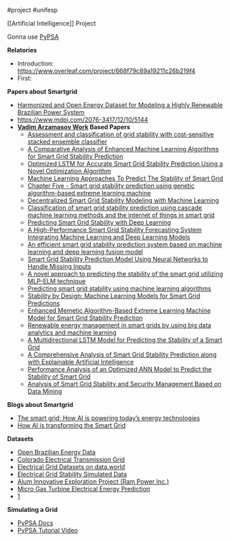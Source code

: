 #project #unifesp 

[[Artificial Intelligence]] Project

Gonna use [PyPSA]()

**Relatories**
- Introduction: https://www.overleaf.com/project/668f79c89a19211c26b219f4
- First: 

**Papers about Smartgrid**
- [Harmonized and Open Energy Dataset for Modeling a Highly Renewable Brazilian Power System](https://www.nature.com/articles/s41597-023-01992-9)
- https://www.mdpi.com/2076-3417/12/10/5144
- **[Vadim Arzamasov Work](https://ieeexplore.ieee.org/document/8587498/references#references) Based Papers**
	- [Assessment and classification of grid stability with cost-sensitive stacked ensemble classifier](https://www.tandfonline.com/doi/full/10.1080/00051144.2023.2218164)
	- [A Comparative Analysis of Enhanced Machine Learning Algorithms for Smart Grid Stability Prediction](https://www.researchgate.net/publication/355650576_A_Comparative_Analysis_of_Enhanced_Machine_Learning_Algorithms_for_Smart_Grid_Stability_Prediction)
	- [Optimized LSTM for Accurate Smart Grid Stability Prediction Using a Novel Optimization Algorithm](https://www.frontiersin.org/journals/energy-research/articles/10.3389/fenrg.2024.1399464/full)
	- [Machine Learning Approaches To Predict The Stability of Smart Grid](https://www.researchgate.net/publication/377457479_Machine_Learning_Approaches_To_Predict_The_Stability_of_Smart_Grid)
	- [Chapter Five - Smart grid stability prediction using genetic algorithm-based extreme learning machine](https://www.sciencedirect.com/science/article/pii/B9780323855365000114)
	- [Decentralized Smart Grid Stability Modeling with Machine Learning](https://www.mdpi.com/1996-1073/16/22/7562)
	- [Classification of smart grid stability prediction using cascade machine learning methods and the internet of things in smart grid](https://link.springer.com/article/10.1007/s00521-023-08605-x)
	- [Predicting Smart Grid Stability with Deep Learning](https://www.kaggle.com/code/pcbreviglieri/predicting-smart-grid-stability-with-deep-learning)
	- [A High-Performance Smart Grid Stability Forecasting System Integrating Machine Learning and Deep Learning Models](https://harbinengineeringjournal.com/index.php/journal/article/view/3088/1919)
	- [An efficient smart grid stability prediction system based on machine learning and deep learning fusion model](https://www.researchgate.net/publication/377885137_An_efficient_smart_grid_stability_prediction_system_based_on_machine_learning_and_deep_learning_fusion_model)
	- [Smart Grid Stability Prediction Model Using Neural Networks to Handle Missing Inputs](https://www.mdpi.com/1424-8220/22/12/4342)
	- [A novel approach to predicting the stability of the smart grid utilizing MLP-ELM technique](https://www.sciencedirect.com/science/article/pii/S1110016823004234#bi005)
	- [Predicting smart grid stability using machine learning algorithms](https://ieeexplore.ieee.org/document/9800733/references#references)
	- [Stability by Design: Machine Learning Models for Smart Grid Predictions](https://github.com/beingwaseem/Stability-by-Design-Machine-Learning-Models-for-Smart-Grid-Predictions/tree/main#stability-by-design-machine-learning-models-for-smart-grid-predictions)
	- [Enhanced Memetic Algorithm-Based Extreme Learning Machine Model for Smart Grid Stability Prediction](https://onlinelibrary.wiley.com/doi/10.1155/2022/8038753)
	- [Renewable energy management in smart grids by using big data analytics and machine learning](https://www.sciencedirect.com/science/article/pii/S2666827022000597)
	- [A Multidirectional LSTM Model for Predicting the Stability of a Smart Grid](https://ieeexplore.ieee.org/document/9079864)
	- [A Comprehensive Analysis of Smart Grid Stability Prediction along with Explainable Artificial Intelligence](https://www.mdpi.com/2073-8994/15/2/289)
	- [Performance Analysis of an Optimized ANN Model to Predict the Stability of Smart Grid](https://onlinelibrary.wiley.com/doi/10.1155/2022/7319010)
	- [Analysis of Smart Grid Stability and Security Management Based on Data Mining](https://iopscience.iop.org/article/10.1088/1755-1315/651/2/022049/pdf)

**Blogs about Smartgrid**
- [The smart grid: How AI is powering today’s energy technologies](https://www.sap.com/insights/smart-grid-ai-in-energy-technologies.html)
- [How AI is transforming the Smart Grid](https://www.linkedin.com/pulse/how-ai-transforming-smart-grid-daveed-sidhu-37xdc/)

**Datasets**
- [Open Brazilian Energy Data](https://gitlab.com/dlr-ve/esy/open-brazil-energy-data/open-brazilian-energy-data)
- [Colorado Electrical Transmission Grid](https://data.world/us-doe-gov/ed74d40a-41c2-4f4c-9e40-ab64d0045933)
- [Electrical Grid Datasets on data.world](https://data.world/datasets/grid)
- [Electrical Grid Stability Simulated Data](https://archive.ics.uci.edu/dataset/471/electrical+grid+stability+simulated+data)
- [Alum Innovative Exploration Project (Ram Power Inc.)](https://data.world/us-doe-gov/31b87395-cd33-40e9-90e7-9f2cc79d523d)
- [Micro Gas Turbine Electrical Energy Prediction](https://archive.ics.uci.edu/dataset/994/micro+gas+turbine+electrical+energy+prediction)
- [1](https://archive.ics.uci.edu/dataset/321/electricityloaddiagrams20112014)





**Simulating a Grid**
- [PyPSA Docs](https://pypsa.readthedocs.io/en/latest/)
- [PyPSA Tutorial Video](https://www.youtube.com/watch?v=fJBC-QfNSAM&t=239s)